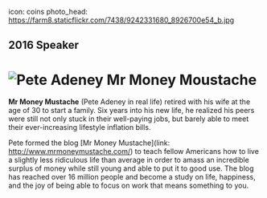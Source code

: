 icon: coins
photo_head: https://farm8.staticflickr.com/7438/9242331680_8926700e54_b.jpg

## 2016 Speaker

# ![Pete Adeney](http://imgs.wds.fm/pete-adeney-round.png) Mr Money Moustache

<div class="zig-zags_blue"></div>

**Mr Money Mustache** (Pete Adeney in real life) retired with his wife at the age of 30 to start a family. Six years into his new life, he realized his peers were still not only stuck in their well-paying jobs, but barely able to meet their ever-increasing lifestyle inflation bills.

Pete formed the blog [Mr Money Mustache](link: http://www.mrmoneymustache.com/) to teach fellow Americans how to live a slightly less ridiculous life than average in order to amass an incredible surplus of money while still young and able to put it to good use. The blog has reached over 16 million people and become a study on life, happiness, and the joy of being able to focus on work that means something to you.
